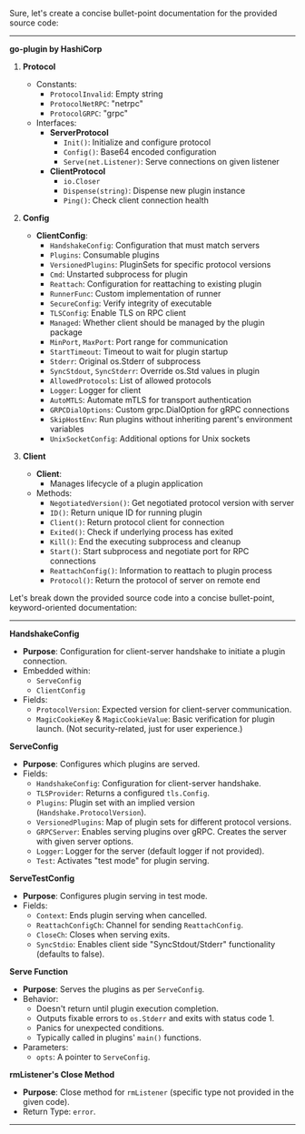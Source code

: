 Sure, let's create a concise bullet-point documentation for the provided source code:

---

**go-plugin by HashiCorp**

1. **Protocol**
    - Constants:
        - `ProtocolInvalid`: Empty string
        - `ProtocolNetRPC`: "netrpc"
        - `ProtocolGRPC`: "grpc"
    - Interfaces:
        - **ServerProtocol**
            - `Init()`: Initialize and configure protocol
            - `Config()`: Base64 encoded configuration
            - `Serve(net.Listener)`: Serve connections on given listener
        - **ClientProtocol**
            - `io.Closer`
            - `Dispense(string)`: Dispense new plugin instance
            - `Ping()`: Check client connection health

2. **Config**
    - **ClientConfig**:
        - `HandshakeConfig`: Configuration that must match servers
        - `Plugins`: Consumable plugins
        - `VersionedPlugins`: PluginSets for specific protocol versions
        - `Cmd`: Unstarted subprocess for plugin
        - `Reattach`: Configuration for reattaching to existing plugin
        - `RunnerFunc`: Custom implementation of runner
        - `SecureConfig`: Verify integrity of executable
        - `TLSConfig`: Enable TLS on RPC client
        - `Managed`: Whether client should be managed by the plugin package
        - `MinPort`, `MaxPort`: Port range for communication
        - `StartTimeout`: Timeout to wait for plugin startup
        - `Stderr`: Original os.Stderr of subprocess
        - `SyncStdout`, `SyncStderr`: Override os.Std values in plugin
        - `AllowedProtocols`: List of allowed protocols
        - `Logger`: Logger for client
        - `AutoMTLS`: Automate mTLS for transport authentication
        - `GRPCDialOptions`: Custom grpc.DialOption for gRPC connections
        - `SkipHostEnv`: Run plugins without inheriting parent's environment variables
        - `UnixSocketConfig`: Additional options for Unix sockets

3. **Client**
    - **Client**:
        - Manages lifecycle of a plugin application
    - Methods:
        - `NegotiatedVersion()`: Get negotiated protocol version with server
        - `ID()`: Return unique ID for running plugin
        - `Client()`: Return protocol client for connection
        - `Exited()`: Check if underlying process has exited
        - `Kill()`: End the executing subprocess and cleanup
        - `Start()`: Start subprocess and negotiate port for RPC connections
        - `ReattachConfig()`: Information to reattach to plugin process
        - `Protocol()`: Return the protocol of server on remote end

Let's break down the provided source code into a concise bullet-point, keyword-oriented documentation:

---

**HandshakeConfig**
- **Purpose**: Configuration for client-server handshake to initiate a plugin connection.
- Embedded within:
  - `ServeConfig`
  - `ClientConfig`
- Fields:
  - `ProtocolVersion`: Expected version for client-server communication.
  - `MagicCookieKey` & `MagicCookieValue`: Basic verification for plugin launch. (Not security-related, just for user experience.)

**ServeConfig**
- **Purpose**: Configures which plugins are served.
- Fields:
  - `HandshakeConfig`: Configuration for client-server handshake.
  - `TLSProvider`: Returns a configured `tls.Config`.
  - `Plugins`: Plugin set with an implied version (`Handshake.ProtocolVersion`).
  - `VersionedPlugins`: Map of plugin sets for different protocol versions.
  - `GRPCServer`: Enables serving plugins over gRPC. Creates the server with given server options.
  - `Logger`: Logger for the server (default logger if not provided).
  - `Test`: Activates "test mode" for plugin serving.

**ServeTestConfig**
- **Purpose**: Configures plugin serving in test mode.
- Fields:
  - `Context`: Ends plugin serving when cancelled.
  - `ReattachConfigCh`: Channel for sending `ReattachConfig`.
  - `CloseCh`: Closes when serving exits.
  - `SyncStdio`: Enables client side "SyncStdout/Stderr" functionality (defaults to false).

**Serve Function**
- **Purpose**: Serves the plugins as per `ServeConfig`.
- Behavior:
  - Doesn't return until plugin execution completion.
  - Outputs fixable errors to `os.Stderr` and exits with status code 1.
  - Panics for unexpected conditions.
  - Typically called in plugins' `main()` functions.
- Parameters:
  - `opts`: A pointer to `ServeConfig`.

**rmListener's Close Method**
- **Purpose**: Close method for `rmListener` (specific type not provided in the given code).
- Return Type: `error`.

---

